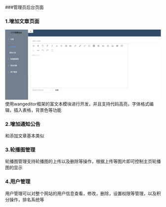###管理员后台页面


### 1.增加文章页面
![](https://raw.githubusercontent.com/charmber/images/main/20220419221048.png)
使用wangeditor框架的富文本模块进行开发，并且支持代码高亮，字体格式编辑，插入表格，背景色等功能

### 2.增加通知公告
和添加文章基本类似
### 3.轮播图管理
轮播图管理支持轮播图的上传以及删除等操作，根据上传等图片即可控制主页轮播图的显示
### 4.用户管理
用户管理可以对整个网站的用户信息查看，修改，删除，设置权限等管理，以及积分操作，排名系统等
